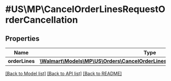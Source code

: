 # #US\MP\CancelOrderLinesRequestOrderCancellation

## Properties

Name | Type | Description | Notes
------------ | ------------- | ------------- | -------------
**orderLines** | [**\Walmart\Models\MP\US\Orders\CancelOrderLinesRequestOrderCancellationOrderLines**](CancelOrderLinesRequestOrderCancellationOrderLines.md) |  |


[[Back to Model list]](../) [[Back to API list]](../../Api/US/MP) [[Back to README]](../../README.md)
